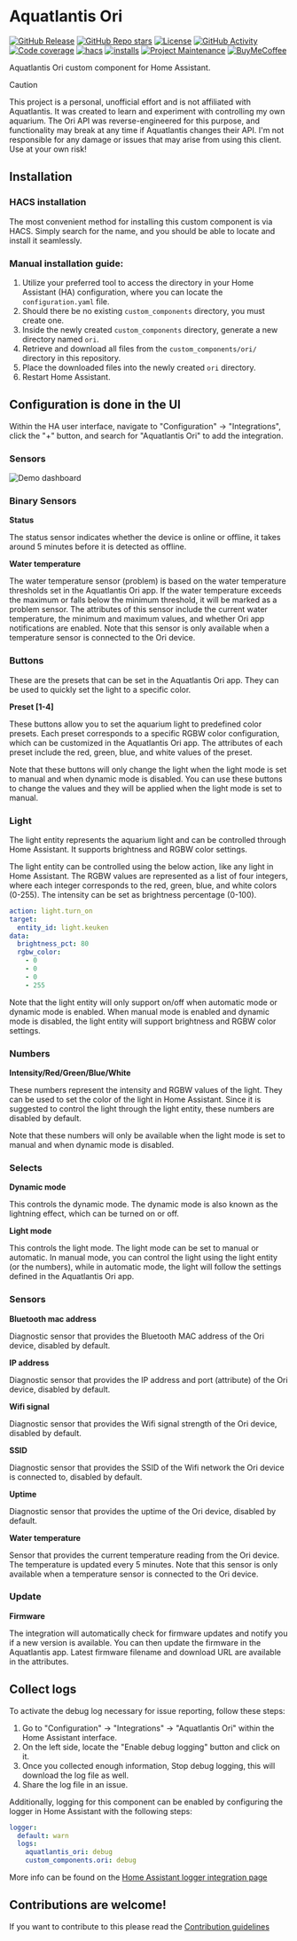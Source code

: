 # Aquatlantis Ori

[![GitHub Release][releases-shield]][releases]
[![GitHub Repo stars][stars-shield]][stars]
[![License][license-shield]](LICENSE)
[![GitHub Activity][commits-shield]][commits]
[![Code coverage][codecov-shield]][codecov]
[![hacs][hacs-shield]][hacs]
[![installs][hacs-installs-shield]][ha-active-installation-badges]
[![Project Maintenance][maintenance-shield]][maintainer]
[![BuyMeCoffee][buymecoffeebadge]][buymecoffee]

Aquatlantis Ori custom component for Home Assistant.

> [!CAUTION]
> This project is a personal, unofficial effort and is not affiliated with Aquatlantis. It was created to learn and experiment with controlling my own aquarium.
> The Ori API was reverse-engineered for this purpose, and functionality may break at any time if Aquatlantis changes their API.
> I'm not responsible for any damage or issues that may arise from using this client. Use at your own risk!

## Installation

### HACS installation

The most convenient method for installing this custom component is via HACS. Simply search for the name, and you should be able to locate and install it seamlessly.

### Manual installation guide:

1. Utilize your preferred tool to access the directory in your Home Assistant (HA) configuration, where you can locate the `configuration.yaml` file.
2. Should there be no existing `custom_components` directory, you must create one.
3. Inside the newly created `custom_components` directory, generate a new directory named `ori`.
4. Retrieve and download all files from the `custom_components/ori/` directory in this repository.
5. Place the downloaded files into the newly created `ori` directory.
6. Restart Home Assistant.

## Configuration is done in the UI

Within the HA user interface, navigate to "Configuration" -> "Integrations", click the "+" button, and search for "Aquatlantis Ori" to add the integration.

### Sensors

![Demo dashboard](/img/demo_dashboard.png)

### Binary Sensors

**Status**

The status sensor indicates whether the device is online or offline, it takes around 5 minutes before it is detected as offline.

**Water temperature**

The water temperature sensor (problem) is based on the water temperature thresholds set in the Aquatlantis Ori app. If the water temperature exceeds the maximum or falls below the minimum threshold, it will be marked as a problem sensor. The attributes of this sensor include the current water temperature, the minimum and maximum values, and whether Ori app notifications are enabled. Note that this sensor is only available when a temperature sensor is connected to the Ori device.

### Buttons

These are the presets that can be set in the Aquatlantis Ori app. They can be used to quickly set the light to a specific color.

**Preset [1-4]**

These buttons allow you to set the aquarium light to predefined color presets. Each preset corresponds to a specific RGBW color configuration, which can be customized in the Aquatlantis Ori app. The attributes of each preset include the red, green, blue, and white values of the preset.

Note that these buttons will only change the light when the light mode is set to manual and when dynamic mode is disabled. You can use these buttons to change the values and they will be applied when the light mode is set to manual.

### Light

The light entity represents the aquarium light and can be controlled through Home Assistant. It supports brightness and RGBW color settings.

The light entity can be controlled using the below action, like any light in Home Assistant. The RGBW values are represented as a list of four integers, where each integer corresponds to the red, green, blue, and white colors (0-255). The intensity can be set as brightness percentage (0-100).

```yaml
action: light.turn_on
target:
  entity_id: light.keuken
data:
  brightness_pct: 80
  rgbw_color:
    - 0
    - 0
    - 0
    - 255
```

Note that the light entity will only support on/off when automatic mode or dynamic mode is enabled. When manual mode is enabled and dynamic mode is disabled, the light entity will support brightness and RGBW color settings.

### Numbers

**Intensity/Red/Green/Blue/White**

These numbers represent the intensity and RGBW values of the light. They can be used to set the color of the light in Home Assistant.
Since it is suggested to control the light through the light entity, these numbers are disabled by default.

Note that these numbers will only be available when the light mode is set to manual and when dynamic mode is disabled.

### Selects

**Dynamic mode**

This controls the dynamic mode. The dynamic mode is also known as the lightning effect, which can be turned on or off.

**Light mode**

This controls the light mode. The light mode can be set to manual or automatic. In manual mode, you can control the light using the light entity (or the numbers), while in automatic mode, the light will follow the settings defined in the Aquatlantis Ori app.

### Sensors

**Bluetooth mac address**

Diagnostic sensor that provides the Bluetooth MAC address of the Ori device, disabled by default.

**IP address**

Diagnostic sensor that provides the IP address and port (attribute) of the Ori device, disabled by default.

**Wifi signal**

Diagnostic sensor that provides the Wifi signal strength of the Ori device, disabled by default.

**SSID**

Diagnostic sensor that provides the SSID of the Wifi network the Ori device is connected to, disabled by default.

**Uptime**

Diagnostic sensor that provides the uptime of the Ori device, disabled by default.

**Water temperature**

Sensor that provides the current temperature reading from the Ori device. The temperature is updated every 5 minutes. Note that this sensor is only available when a temperature sensor is connected to the Ori device.

### Update

**Firmware**

The integration will automatically check for firmware updates and notify you if a new version is available. You can then update the firmware in the Aquatlantis app. Latest firmware filename and download URL are available in the attributes.

## Collect logs

To activate the debug log necessary for issue reporting, follow these steps:

1. Go to "Configuration" -> "Integrations" -> "Aquatlantis Ori" within the Home Assistant interface.
2. On the left side, locate the "Enable debug logging" button and click on it.
3. Once you collected enough information, Stop debug logging, this will download the log file as well.
4. Share the log file in an issue.

Additionally, logging for this component can be enabled by configuring the logger in Home Assistant with the following steps:

```yaml
logger:
  default: warn
  logs:
    aquatlantis_ori: debug
    custom_components.ori: debug
```

More info can be found on the [Home Assistant logger integration page](https://www.home-assistant.io/integrations/logger)

## Contributions are welcome!

If you want to contribute to this please read the [Contribution guidelines](CONTRIBUTING.md)

[buymecoffee]: https://www.buymeacoffee.com/golles
[buymecoffeebadge]: https://img.shields.io/badge/buy%20me%20a%20coffee-donate-yellow.svg?style=for-the-badge
[codecov]: https://app.codecov.io/gh/golles/ha-aquatlantis-ori
[codecov-shield]: https://img.shields.io/codecov/c/github/golles/ha-aquatlantis-ori?style=for-the-badge
[commits-shield]: https://img.shields.io/github/commit-activity/y/golles/ha-aquatlantis-ori.svg?style=for-the-badge
[commits]: https://github.com/golles/ha-aquatlantis-ori/commits/main
[hacs]: https://github.com/custom-components/hacs
[hacs-shield]: https://img.shields.io/badge/HACS-Default-orange.svg?style=for-the-badge
[ha-active-installation-badges]: https://github.com/golles/ha-active-installation-badges
[hacs-installs-shield]: https://raw.githubusercontent.com/golles/ha-active-installation-badges/main/badges/ori.svg
[license-shield]: https://img.shields.io/github/license/golles/ha-aquatlantis-ori.svg?style=for-the-badge
[maintainer]: https://github.com/golles
[maintenance-shield]: https://img.shields.io/badge/maintainer-golles-blue.svg?style=for-the-badge
[releases-shield]: https://img.shields.io/github/release/golles/ha-aquatlantis-ori.svg?style=for-the-badge
[releases]: https://github.com/golles/ha-aquatlantis-ori/releases
[stars-shield]: https://img.shields.io/github/stars/golles/ha-aquatlantis-ori?style=for-the-badge
[stars]: https://github.com/golles/ha-aquatlantis-ori/stargazers
